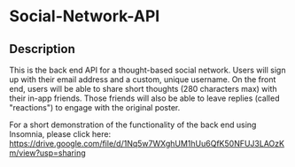 # Social-Network-API


## Description

This is the back end API for a thought-based social network. Users will sign up with their email address and a custom, unique username. On the front end, users will be able to share short thoughts (280 characters max) with their in-app friends. Those friends will also be able to leave replies (called "reactions") to engage with the original poster.

For a short demonstration of the functionality of the back end using Insomnia, please click here: https://drive.google.com/file/d/1Nq5w7WXghUM1hUu6QfK50NFUJ3LAOzKm/view?usp=sharing
